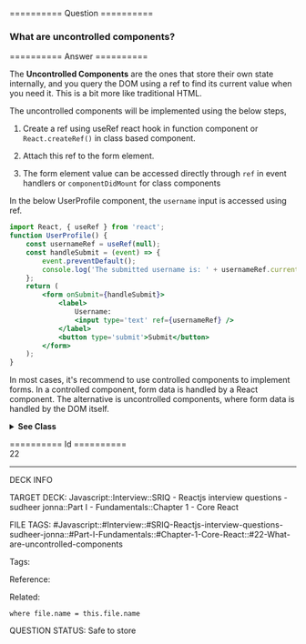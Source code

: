 ========== Question ==========  

### What are uncontrolled components?  

========== Answer ==========  

The **Uncontrolled Components** are the ones that store their own state
internally, and you query the DOM using a ref to find its current value when you
need it. This is a bit more like traditional HTML.

The uncontrolled components will be implemented using the below steps,

1. Create a ref using useRef react hook in function component or
   `React.createRef()` in class based component.

2. Attach this ref to the form element.

3. The form element value can be accessed directly through `ref` in event
   handlers or `componentDidMount` for class components

In the below UserProfile component, the `username` input is accessed using ref.

```jsx
import React, { useRef } from 'react';
function UserProfile() {
    const usernameRef = useRef(null);
    const handleSubmit = (event) => {
        event.preventDefault();
        console.log('The submitted username is: ' + usernameRef.current.value);
    };
    return (
        <form onSubmit={handleSubmit}>
            <label>
                Username:
                <input type='text' ref={usernameRef} />
            </label>
            <button type='submit'>Submit</button>
        </form>
    );
}
```

In most cases, it's recommend to use controlled components to implement forms.
In a controlled component, form data is handled by a React component. The
alternative is uncontrolled components, where form data is handled by the DOM
itself.

<details><summary><b>See Class</b></summary>

<p>

```jsx
class UserProfile extends React.Component {
    constructor(props) {
        super(props);
        this.handleSubmit = this.handleSubmit.bind(this);
        this.input = React.createRef();
    }
    handleSubmit(event) {
        alert('A name was submitted: ' + this.input.current.value);
        event.preventDefault();
    }
    render() {
        return (
            <form onSubmit={this.handleSubmit}>
                <label>
                    {'Name:'}
                    <input type='text' ref={this.input} />
                </label>
                <input type='submit' value='Submit' />
            </form>
        );
    }
}
```

</p>

</details>

========== Id ==========  
22

---

DECK INFO

TARGET DECK: Javascript::Interview::SRIQ - Reactjs interview questions - sudheer jonna::Part I - Fundamentals::Chapter 1 - Core React

FILE TAGS: #Javascript::#Interview::#SRIQ-Reactjs-interview-questions-sudheer-jonna::#Part-I-Fundamentals::#Chapter-1-Core-React::#22-What-are-uncontrolled-components

Tags:

Reference:

Related:

```dataview
where file.name = this.file.name
```
QUESTION STATUS: Safe to store
